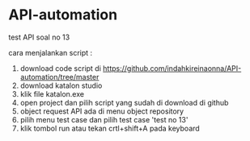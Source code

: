 # API-automation
test API soal no 13


cara menjalankan script :
1. download code script di https://github.com/indahkireinaonna/API-automation/tree/master
2. download katalon studio
3. klik file katalon.exe
4. open project dan pilih script yang sudah di download di github
5. object request API ada di menu object repository
6. pilih menu test case dan pilih test case 'test no 13'
7. klik tombol run atau tekan crtl+shift+A pada keyboard
